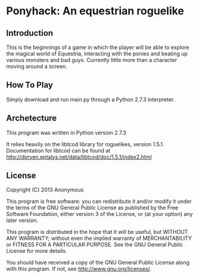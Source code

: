 Ponyhack: An equestrian roguelike
=================================

Introduction
------------

This is the beginnings of a game in which the player will be able to explore the magical world of Equestria, interacting with the ponies and beating up various monsters and bad guys. Currently little more than a character moving around a screen.

How To Play
-----------

Simply download and run main.py through a Python 2.7.3 interpreter.

Archetecture
------------

This program was written in Python version 2.7.3

It relies heavily on the libtcod library for roguelikes, version 1.5.1. Documentation for libtcod can be found at http://doryen.eptalys.net/data/libtcod/doc/1.5.1/index2.html

License
-------

Copyright (C) 2013 Anonymous

This program is free software: you can redistribute it and/or modify
it under the terms of the GNU General Public License as published by
the Free Software Foundation, either version 3 of the License, or
(at your option) any later version.

This program is distributed in the hope that it will be useful,
but WITHOUT ANY WARRANTY; without even the implied warranty of
MERCHANTABILITY or FITNESS FOR A PARTICULAR PURPOSE.  See the
GNU General Public License for more details.

You should have received a copy of the GNU General Public License
along with this program.  If not, see <http://www.gnu.org/licenses/>.
